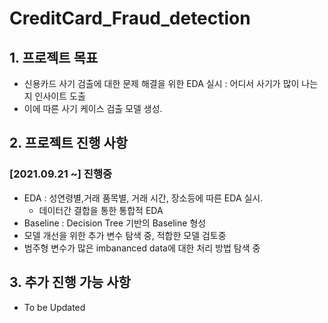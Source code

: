 # CreditCard_Fraud_detection

## 1. 프로젝트 목표
- 신용카드 사기 검출에 대한 문제 해결을 위한 EDA 실시 : 어디서 사기가 많이 나는지 인사이트 도출
- 이에 따른 사기 케이스 검출 모델 생성.
## 2. 프로젝트 진행 사항

### [2021.09.21 ~] 진행중
- EDA : 성연령별,거래 품목별, 거래 시간, 장소등에 따른 EDA 실시.
  - 데이터간 결합을 통한 통합적 EDA
- Baseline : Decision Tree 기반의 Baseline 형성
- 모델 개선을 위한 추가 변수 탐색 중, 적합한 모델 검토중
- 범주형 변수가 많은 imbananced data에 대한 처리 방법 탐색 중

## 3. 추가 진행 가능 사항
- To be Updated
